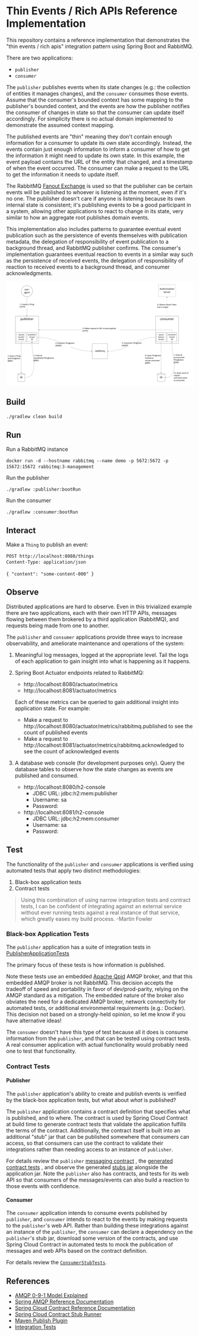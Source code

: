 #   Thin Events / Rich APIs Reference Implementation

This repository contains a reference implementation that demonstrates the "thin events / rich apis" integration pattern
using Spring Boot and RabbitMQ.

There are two applications:
*   `publisher`
*   `consumer`

The `publisher` publishes events when its state changes (e.g.: the collection of entities it manages changes), and the
`consumer` consumes those events. Assume that the consumer's bounded context has some mapping to the publisher's
bounded context, and the events are how the publisher notifies the consumer of changes in state so that the consumer
can update itself accordingly. For simplicity there is no actual domain implemented to demonstrate the assumed context
mapping.

The published events are "thin" meaning they don't contain enough information for a consumer to update its own state
accordingly. Instead, the events contain just enough information to inform a consumer of how to get the information it
might need to update its own state. In this example, the event payload contains the URL of the entity that changed, and
a timestamp of when the event occurred. The consumer can make a request to the URL to get the information it needs to
update itself.

The RabbitMQ [Fanout Exchange](https://www.rabbitmq.com/tutorials/amqp-concepts.html#exchange-fanout) is used so that
the publisher can be certain events will be published to whoever is listening at the moment, even if it's no one. The
publisher doesn't care if anyone is listening because its own internal state is consistent; it's publishing events to be
a good participant in a system, allowing other applications to react to change in its state, very similar to how an
aggregate root publishes domain events.

This implementation also includes patterns to guarantee eventual event publication such as the persistence of events
themselves with publication metadata, the delegation of responsibility of event publication to a background thread, and
RabbitMQ publisher confirms. The consumer's implementation guarantees eventual reaction to events in a similar way such
as the persistence of received events, the delegation of responsibility of reaction to received events to a background
thread, and consumer acknowledgments.

![system-visualization](system-visualization.jpg)

##  Build

`./gradlew clean build`

##  Run

Run a RabbitMQ instance
```shell
docker run -d --hostname rabbitmq --name demo -p 5672:5672 -p 15672:15672 rabbitmq:3-management
```

Run the publisher
```shell
./gradlew :publisher:bootRun
```

Run the consumer
```shell
./gradlew :consumer:bootRun
```

##  Interact

Make a `Thing` to publish an event:

```http request
POST http://localhost:8080/things
Content-Type: application/json

{ "content": "some-content-000" }
```

##  Observe

Distributed applications are hard to observe. Even in this trivialized example there are two applications, each with
their own HTTP APIs, messages flowing between them brokered by a third application (RabbitMQ), and requests being made
from one to another.

The `publisher` and `consumer` applications provide three ways to increase observability, and ameliorate maintenance and
operations of the system:

1.  Meaningful log messages, logged at the appropriate level. Tail the logs of each application to gain insight into
    what is happening as it happens.
1.  Spring Boot Actuator endpoints related to RabbitMQ:

    *   http://localhost:8080/actuator/metrics
    *   http://localhost:8081/actuator/metrics

    Each of these metrics can be queried to gain additional insight into application state. For example:

    *   Make a request to http://localhost:8080/actuator/metrics/rabbitmq.published to see the count of published events
    *   Make a request to http://localhost:8081/actuator/metrics/rabbitmq.acknowledged to see the count of acknowledged
        events
1.  A database web console (for development purposes only). Query the database tables to observe how the state changes
    as events are published and consumed.

    *   http://localhost:8080/h2-console
        *   JDBC URL: jdbc:h2:mem:publisher
        *   Username: sa
        *   Password:
    *   http://localhost:8081/h2-console
        *   JDBC URL: jdbc:h2:mem:consumer
        *   Username: sa
        *   Password:

##  Test

The functionality of the `publisher` and `consumer` applications is verified using automated tests that apply two
distinct methodologies:

1.  Black-box application tests
1.  Contract tests

> Using this combination of using narrow integration tests and contract tests, I can be confident of integrating against an external service without ever running tests against a real instance of that service, which greatly eases my build process.
 -Martin Fowler

### Black-box Application Tests

The `publisher` application has a suite of integration tests in [PublisherApplicationTests](publisher/src/test/java/dev/samsanders/demo/rabbitmq/publisher/PublisherApplicationTests.java)

The primary focus of these tests is how information is published.

Note these tests use an embedded [Apache Qpid](https://qpid.apache.org/) AMQP broker, and that this embedded AMQP broker
is not RabbitMQ. This decision accepts the tradeoff of speed and portability in favor of dev/prod-parity, relying on the
AMQP standard as a mitigation. The embedded nature of the broker also obviates the need for a dedicated AMQP broker,
network connectivity for automated tests, or additional environmental requirements (e.g.: Docker).
This decision not based on a strongly-held opinion, so let me know if you have alternative ideas!

The `consumer` doesn't have this type of test because all it does is consume information from the `publisher`, and that
can be tested using contract tests. A real consumer application with actual functionality would probably need one to
test that functionality.

### Contract Tests

#### Publisher

The `publisher` application's ability to create and publish events is verified by the black-box application tests, but
what about _what_ is published?

The `publisher` application contains a contract definition that specifies what is published, and to where. The contract
is used by Spring Cloud Contract at build time to generate contract tests that validate the application fulfills the
terms of the contract. Additionally, the contract itself is built into an additional "stub" jar that can be published
somewhere that consumers can access, so that consumers can use the contract to validate their integrations rather than
needing access to an instance of `publisher`.

For details review the `publisher` [messaging contract](publisher/src/contractTest/resources/contracts/messaging/publishThingEvent.yml)
, the [generated contract tests](publisher/build/generated-test-sources/contractTest/java/dev/samsanders/demo/rabbitmq/publisher/contracts/MessagingTest.java)
, and observe the generated [stubs jar](publisher/build/libs/) alongside the application jar.
Note the `publisher` also has contracts, and tests for its web API so that consumers of the messages/events can also
build a reaction to those events with confidence.

#### Consumer

The `consumer` application intends to consume events published by `publisher`, and `consumer` intends to react to the
events by making requests to the `publisher`'s web API. Rather than building these integrations against an instance of
the `publisher`, the `consumer` can declare a dependency on the `publisher`'s stub jar, download some version of the
contracts, and use Spring Cloud Contract in automated tests to mock the publication of messages and web APIs based on
the contract definition.

For details review the [`ConsumerStubTests`](consumer/src/contractTest/java/dev/samsanders/demo/rabbitmq/consumer/ConsumerStubTests.java).

##  References

*   [AMQP 0-9-1 Model Explained](https://www.rabbitmq.com/tutorials/amqp-concepts.html)
*   [Spring AMQP Reference Documentation](https://docs.spring.io/spring-amqp/reference/html)
*   [Spring Cloud Contract Reference Documentation](https://cloud.spring.io/spring-cloud-contract/reference/html/index.html)
*   [Spring Cloud Contract Stub Runner](https://cloud.spring.io/spring-cloud-contract/reference/html/project-features.html#features-stub-runner)
*   [Maven Publish Plugin](https://docs.gradle.org/current/userguide/publishing_maven.html#publishing_maven)
*   [Integration Tests](https://martinfowler.com/bliki/IntegrationTest.html)
